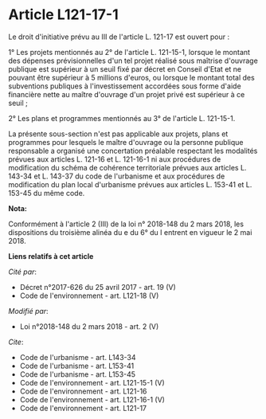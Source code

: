 # Article L121-17-1

Le droit d'initiative prévu au III de l'article L. 121-17 est ouvert pour :

1° Les projets mentionnés au 2° de l'article L. 121-15-1, lorsque le montant des dépenses prévisionnelles d'un tel projet
réalisé sous maîtrise d'ouvrage publique est supérieur à un seuil fixé par décret en Conseil d'Etat et ne pouvant être
supérieur à 5 millions d'euros, ou lorsque le montant total des subventions publiques à l'investissement accordées sous forme
d'aide financière nette au maître d'ouvrage d'un projet privé est supérieur à ce seuil ;

2° Les plans et programmes mentionnés au 3° de l'article L. 121-15-1.

La présente sous-section n'est pas applicable aux projets, plans et programmes pour lesquels le maître d'ouvrage ou la
personne publique responsable a organisé une concertation préalable respectant les modalités prévues aux articles L. 121-16
et L. 121-16-1 ni aux procédures de modification du schéma de cohérence territoriale prévues aux articles L. 143-34 et L.
143-37 du code de l'urbanisme et aux procédures de modification du plan local d'urbanisme prévues aux articles L. 153-41 et
L. 153-45 du même code.

**Nota:**

Conformément à l'article 2 (III) de la loi n° 2018-148 du 2 mars 2018, les dispositions du troisième alinéa du e du 6° du I
entrent en vigueur le 2 mai 2018.

**Liens relatifs à cet article**

_Cité par_:

  - Décret n°2017-626 du 25 avril 2017 - art. 19 (V)
  - Code de l'environnement - art. L121-18 (V)

_Modifié par_:

  - Loi n°2018-148 du 2 mars 2018 - art. 2 (V)

_Cite_:

  - Code de l'urbanisme - art. L143-34
  - Code de l'urbanisme - art. L153-41
  - Code de l'urbanisme - art. L153-45
  - Code de l'environnement - art. L121-15-1 (V)
  - Code de l'environnement - art. L121-16
  - Code de l'environnement - art. L121-16-1 (V)
  - Code de l'environnement - art. L121-17
